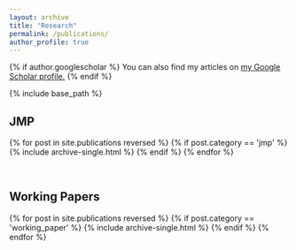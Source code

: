 ```yaml
---
layout: archive
title: "Research"
permalink: /publications/
author_profile: true
---
```


{% if author.googlescholar %}
  You can also find my articles on <u><a href="{{author.googlescholar}}">my Google Scholar profile</a>.</u>
{% endif %}

{% include base_path %}

<h2>JMP</h2>
{% for post in site.publications reversed %}
  {% if post.category == 'jmp' %}
    {% include archive-single.html %}
  {% endif %}
{% endfor %}

<br><be>

<h2>Working Papers</h2>
{% for post in site.publications reversed %}
  {% if post.category == 'working_paper' %}
    {% include archive-single.html %}
  {% endif %}
{% endfor %}
